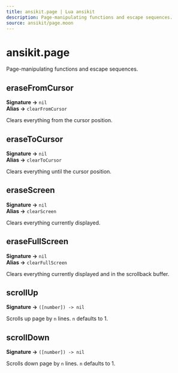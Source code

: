 ```yaml
---
title: ansikit.page | Lua ansikit
description: Page-manipulating functions and escape sequences.
source: ansikit/page.moon
---
```


# ansikit.page

Page-manipulating functions and escape sequences.

## eraseFromCursor

**Signature →** `nil`<br>
**Alias →** `clearFromCursor`<br>

Clears everything from the cursor position.

## eraseToCursor

**Signature →** `nil`<br>
**Alias →** `clearToCursor`<br>

Clears everything until the cursor position.

## eraseScreen

**Signature →** `nil`<br>
**Alias →** `clearScreen`<br>

Clears everything currently displayed.

## eraseFullScreen

**Signature →** `nil`<br>
**Alias →** `clearFullScreen`<br>

Clears everything currently displayed and in the scrollback buffer.

## scrollUp

**Signature →** `([number]) -> nil`<br>

Scrolls up page by `n` lines. `n` defaults to 1.

## scrollDown

**Signature →** `([number]) -> nil`<br>

Scrolls down page by `n` lines. `n` defaults to 1.